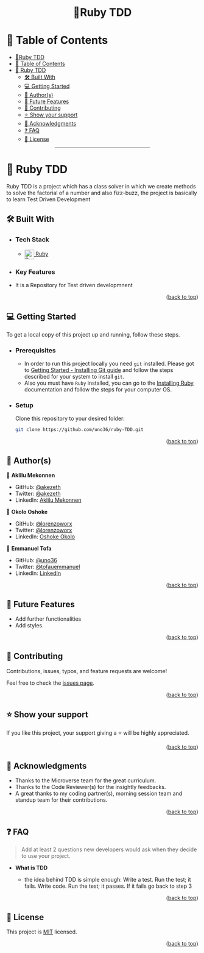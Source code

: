 <a name="readme-top"></a>

<div align="center">

# 📨Ruby TDD

</div>

# 📗 Table of Contents

- [📨Ruby TDD](#ruby-tdd)
- [📗 Table of Contents](#-table-of-contents)
- [📨 Ruby TDD ](#-ruby-tdd-)
  - [🛠 Built With ](#-built-with-)
  - [💻 Getting Started ](#-getting-started-)
  - [👥 Author(s) ](#-authors-)
  - [🔭 Future Features ](#-future-features-)
  - [🤝 Contributing ](#-contributing-)
  - [⭐️ Show your support ](#️-show-your-support-)
  - [🙏 Acknowledgments ](#-acknowledgments-)
  - [❓ FAQ ](#-faq-)
  - [📝 License ](#-license-)

<div align="center"><hr width="250px"/></div>

# 📨 Ruby TDD <a name="about-project"></a>

Ruby TDD is a project which has a class solver in which we create methods to solve the factorial of a number and also fizz-buzz, the project is basically to learn Test Driven Development

## 🛠 Built With <a name="built-with"></a>

- ### Tech Stack <a name="tech-stack"></a>

  <ul>
    <li>
      <a href="https://www.ruby-lang.org/en/">
      <img align="center" width="25px" src="https://cdn.freebiesupply.com/logos/large/2x/ruby-logo-png-transparent.png" alt="Ruby logo" />
      Ruby
      </a>
    </li>
  </ul>

<!-- Features -->

- ### Key Features <a name="key-features"></a>

- It is a Repository for Test driven developmnent

<p align="right">(<a href="#readme-top">back to top</a>)</p>

<!-- LIVE DEMO

## 🚀 Live Demo <a name="live-demo"></a>

> Add a link to your deployed project.

- [Live Demo Link](<replace-with-your-deployment-URL>)

<p align="right">(<a href="#readme-top">back to top</a>)</p>
-->
<!-- GETTING STARTED -->

## 💻 Getting Started <a name="getting-started"></a>

To get a local copy of this project up and running, follow these steps.

- ### Prerequisites

  - In order to run this project locally you need `git` installed. Please got to [Getting Started - Installing Git guide](https://git-scm.com/book/en/v2/Getting-Started-Installing-Git) and follow the steps described for your system to install `git`.
  - Also you must have `Ruby` installed, you can go to the [Installing Ruby](https://www.ruby-lang.org/en/documentation/installation/) documentation and follow the steps for your computer OS.

- ### Setup

  Clone this repository to your desired folder:

  ```sh
  git clone https://github.com/uno36/ruby-TDD.git

  ```

<p align="right">(<a href="#readme-top">back to top</a>)</p>

<!-- AUTHORS -->

## 👥 Author(s) <a name="authors"></a>

👤 **Aklilu Mekonnen**

- GitHub: [@akezeth](https://github.com/akezeth)
- Twitter: [@akezeth](https://twitter.com/akezeth)
- LinkedIn: [Aklilu Mekonnen](https://www.linkedin.com/in/aklilu-mekonnen/)

👤 **Okolo Oshoke**

- GitHub: [@lorenzoworx](https://github.com/lorenzoworx)
- Twitter: [@lorenzoworx](https://twitter.com/lorenzoworx)
- LinkedIn: [Oshoke Okolo](https://www.linkedin.com/in/oshokeokolo/)

👤 **Emmanuel Tofa**

- GitHub: [@uno36](https://github.com/uno36)
- Twitter: [@tofauemmanuel](https://twitter.com/tofauemmanuel)
- LinkedIn: [LinkedIn](https://www.linkedin.com/in/emmanuel-tofa-673b2516a/)

<p align="right">(<a href="#readme-top">back to top</a>)</p>

<!-- FUTURE FEATURES -->

## 🔭 Future Features <a name="future-features"></a>

- Add further functionalities
- Add styles.

<p align="right">(<a href="#readme-top">back to top</a>)</p>

<!-- CONTRIBUTING -->

## 🤝 Contributing <a name="contributing"></a>

Contributions, issues, typos, and feature requests are welcome!

Feel free to check the [issues page](../../issues/).

<p align="right">(<a href="#readme-top">back to top</a>)</p>

<!-- SUPPORT -->

## ⭐️ Show your support <a name="support"></a>

If you like this project, your support giving a ⭐ will be highly appreciated.

<p align="right">(<a href="#readme-top">back to top</a>)</p>

<!-- ACKNOWLEDGEMENTS -->

## 🙏 Acknowledgments <a name="acknowledgements"></a>

-	Thanks to the Microverse team for the great curriculum.
-	Thanks to the Code Reviewer(s) for the insightly feedbacks.
-	A great thanks to my coding partner(s), morning session team 
    and standup team for their contributions.

<p align="right">(<a href="#readme-top">back to top</a>)</p>

<!-- FAQ (optional) -->

## ❓ FAQ <a name="faq"></a>

> Add at least 2 questions new developers would ask when they decide to use your project.

- **What is TDD**

  - the idea behind TDD is simple enough:
    Write a test.
    Run the test; it fails.
    Write code.
    Run the test; it passes. If it fails go back to step 3



<p align="right">(<a href="#readme-top">back to top</a>)</p>

<!-- LICENSE -->

## 📝 License <a name="license"></a>

This project is [MIT](./LICENSE) licensed.

<p align="right">(<a href="#readme-top">back to top</a>)</p>
